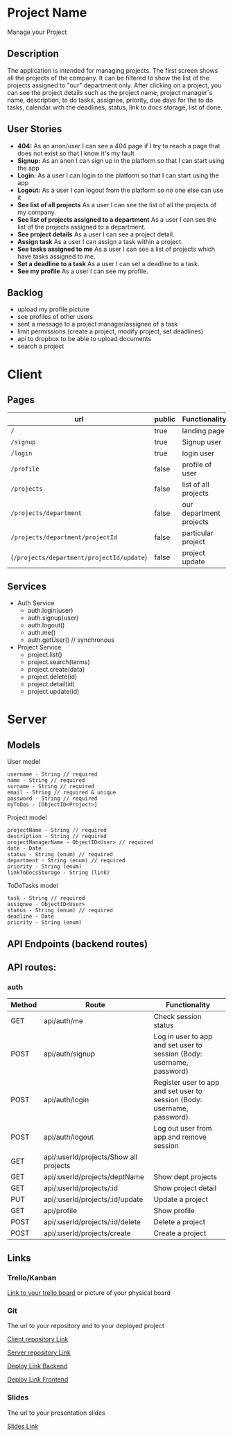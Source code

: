 # Project Name
Manage your Project

## Description

The application is intended for managing projects. The first screen shows all the projects of the company. It can be filtered to show the list of the projects assigned to "our" department only. After clicking on a project, you can see the project details such as the project name, project manager´s name, description, to do tasks, assignee, priority, due days for the to do tasks, calendar with the deadlines, status, link to docs storage, list of done.

## User Stories

-  **404:** As an anon/user I can see a 404 page if I try to reach a page that does not exist so that I know it's my fault
-  **Signup:** As an anon I can sign up in the platform so that I can start using the app
-  **Login:** As a user I can login to the platform so that I can start using the app
-  **Logout:** As a user I can logout from the platform so no one else can use it
-  **See list of all projects** As a user I can see the list of all the projects of my company.
-  **See list of projects assigned to a department** As a user I can see the list of the projects assigned to a department.
-  **See project details** As a user I can see a project detail.
-  **Assign task** As a user I can assign a task within a project.
-  **See tasks assigned to me** As a user I can see a list of projects which have tasks assigned to me.
-  **Set a deadline to a task** As a user I can set a deadline to a task.
-  **See my profile** As a user I can see my profile.

## Backlog

- upload my profile picture
- see profiles of other users
- sent a message to a project manager/assignee of a task
- limit permissions (create a project, modify project, set deadlines)
- api to dropbox to be able to upload documents
- search a project


# Client

## Pages

| url | public | Functionality |
|-----|-------|---------------|
| `/` | true | landing page |
| `/signup` | true | Signup user |
| `/login` | true | login user |
| `/profile` | false | profile of user |
| `/projects` | false | list of all projects |
| `/projects/department` | false | our department projects |
| `/projects/department/projectId` | false | particular project |
| (`/projects/department/projectId/update`) | false | project update |


## Services

- Auth Service
  - auth.login(user)
  - auth.signup(user)
  - auth.logout()
  - auth.me()
  - auth.getUser() // synchronous
- Project Service
  - project.list()
  - project.search(terms)
  - project.create(data)
  - project.delete(id)
  - project.detail(id)
  - project.update(id)  

# Server

## Models

User model

```
username - String // required
name - String // required
surname - String // required
email - String // required & unique
password - String // required
myToDos - [ObjectID<Project>]

```

Project model

```
projectName - String // required
description - String // required
projectManagerName - ObjectID<User> // required
date - Date
status - String (enum) // required
department - String (enum) // required
priority - String (enum)
linkToDocsStorage - String (link)

```

ToDoTasks model

```
task - String // required
assignee - ObjectID<User> 
status - String (enum) // required
deadline - Date
priority - String (enum)

```

## API Endpoints (backend routes)

## API routes:

### auth
|Method|Route|Functionality|
|---|---|---|
|GET|api/auth/me|Check session status|
|POST|api/auth/signup|Log in user to app and set user to session (Body: username, password)|
|POST|api/auth/login|Register user to app and set user to session (Body: username, password)|
|POST|api/auth/logout|Log out user from app and remove session|
|GET|api/:userId/projects/Show all projects|
|GET|api/:userId/projects/deptName |Show dept projects|
|GET|api/:userId/projects/:id|Show project detail|
|PUT|api/:userId/projects/:id/update |Update a project|
|GET|api/profile |Show profile|
|POST|api/:userId/projects/:id/delete |Delete a project|
|POST|api/:userId/projects/create |Create a project|

  

## Links

### Trello/Kanban

[Link to your trello board](https://trello.com/b/SqjRuOQE/manage-your-project) or picture of your physical board

### Git

The url to your repository and to your deployed project

[Client repository Link](https://github.com/ZuzkaNovakova/PMFrontend)

[Server repository Link](https://github.com/ZuzkaNovakova/PMBackend)

[Deploy Link Backend](http://heroku.com)

[Deploy Link Frontend]()

### Slides

The url to your presentation slides

[Slides Link](http://slides.com)
